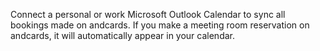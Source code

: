 Connect a personal or work Microsoft Outlook Calendar to sync all bookings made on andcards. If you make a meeting room reservation on andcards, it will automatically appear in your calendar.
